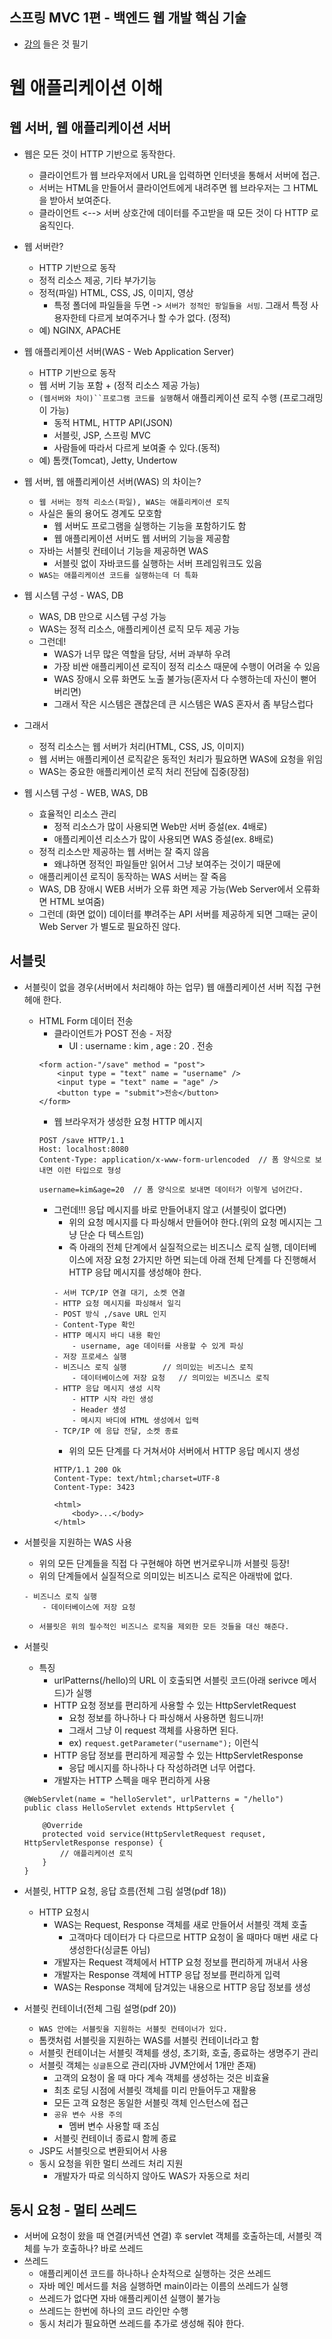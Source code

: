 ## 스프링 MVC 1편 - 백엔드 웹 개발 핵심 기술
- [강의](https://www.inflearn.com/course/%EC%8A%A4%ED%94%84%EB%A7%81-mvc-1/dashboard) 들은 것 필기

# 웹 애플리케이션 이해
## 웹 서버, 웹 애플리케이션 서버
- 웹은 모든 것이 HTTP 기반으로 동작한다.
    - 클라이언트가 웹 브라우저에서 URL을 입력하면 인터넷을 통해서 서버에 접근.
    - 서버는 HTML을 만들어서 클라이언트에게 내려주면 웹 브라우저는 그 HTML을 받아서 보여준다.
    - 클라이언트 <--> 서버 상호간에 데이터를 주고받을 때 모든 것이 다 HTTP 로 움직인다.


- 웹 서버란?
    - HTTP 기반으로 동작
    - 정적 리소스 제공, 기타 부가기능 
    - 정적(파일) HTML, CSS, JS, 이미지, 영상
        - 특정 폴더에 파일들을 두면 -> `서버가 정적인 팡일들을 서빙`. 그래서 특정 사용자한테 다르게 보여주거나 할 수가 없다. (정적)
    - 예) NGINX, APACHE

- 웹 애플리케이션 서버(WAS - Web Application Server)
    - HTTP 기반으로 동작
    - 웹 서버 기능 포함 + (정적 리소스 제공 가능)
    - `(웹서버와 차이)``프로그램 코드를 실행`해서 애플리케이션 로직 수행 (프로그래밍이 가능)
        - 동적 HTML, HTTP API(JSON)
        - 서블릿, JSP, 스프링 MVC
        - 사람들에 따라서 다르게 보여줄 수 있다.(동적)
    - 예) 톰캣(Tomcat), Jetty, Undertow

- 웹 서버, 웹 애플리케이션 서버(WAS) 의 차이는?
    - `웹 서버는 정적 리소스(파일), WAS는 애플리케이션 로직`
    - 사실은 둘의 용어도 경계도 모호함
        - 웹 서버도 프로그램을 실행하는 기능을 포함하기도 함
        - 웹 애플리케이션 서버도 웹 서버의 기능을 제공함
    - 자바는 서블릿 컨테이너 기능을 제공하면 WAS
        - 서블릿 없이 자바코드를 실행하는 서버 프레임워크도 있음
    - `WAS는 애플리케이션 코드를 실행하는데 더 특화`

- 웹 시스템 구성 - WAS, DB
    - WAS, DB 만으로 시스템 구성 가능
    - WAS는 정적 리소스, 애플리케이션 로직 모두 제공 가능
    - 그런데!
        - WAS가 너무 많은 역할을 담당, 서버 과부하 우려
        - 가장 비싼 애플리케이션 로직이 정적 리소스 때문에 수행이 어려울 수 있음
        - WAS 장애시 오류 화면도 노출 불가능(혼자서 다 수행하는데 자신이 뻗어버리면)
        - 그래서 작은 시스템은 괜찮은데 큰 시스템은 WAS 혼자서 좀 부담스럽다
- 그래서
    - 정적 리소스는 웹 서버가 처리(HTML, CSS, JS, 이미지)
    - 웹 서버는 애플리케이션 로직같은 동적인 처리가 필요하면 WAS에 요청을 위임
    - WAS는 중요한 애플리케이션 로직 처리 전담에 집중(장점)
- 웹 시스템 구성 - WEB, WAS, DB
    - 효율적인 리소스 관리
        - 정적 리소스가 많이 사용되면 Web만 서버 증설(ex. 4배로)
        - 애플리케이션 리소스가 많이 사용되면 WAS 증설(ex. 8배로)
    - 정적 리소스만 제공하는 웹 서버는 잘 죽지 않음
        - 왜냐하면 정적인 파일들만 읽어서 그냥 보여주는 것이기 때문에
    - 애플리케이션 로직이 동작하는 WAS 서버는 잘 죽음
    - WAS, DB 장애시 WEB 서버가 오류 화면 제공 가능(Web Server에서 오류화면 HTML 보여줌)
    - 그런데 (화면 없이) 데이터를 뿌려주는 API 서버를 제공하게 되면 그때는 굳이 Web Server 가 별도로 필요하진 않다. 

## 서블릿
- 서블릿이 없을 경우(서버에서 처리해야 하는 업무) 웹 애플리케이션 서버 직접 구현헤애 한다.
    - HTML Form 데이터 전송
        - 클라이언트가 POST 전송 - 저장
            - UI : username : kim , age : 20 . 전송
        ```
        <form action-"/save" method = "post">
            <input type = "text" name = "username" />
            <input type = "text" name = "age" />
            <button type = "submit">전송</button>
        </form>
        ```
        - 웹 브라우저가 생성한 요청 HTTP 메시지
        ```
        POST /save HTTP/1.1
        Host: localhost:8080
        Content-Type: application/x-www-form-urlencoded  // 폼 양식으로 보내면 이런 타입으로 형성

        username=kim&age=20  // 폼 양식으로 보내면 데이터가 이렇게 넘어간다.
        ```
        - 그런데!!! 응답 메시지를 바로 만들어내지 않고 (서블릿이 없다면)
            - 위의 요청 메시지를 다 파싱해서 만들어야 한다.(위의 요청 메시지는 그냥 단순 다 텍스트임)
            - 즉 아래의 전체 단계에서 실질적으로는 비즈니스 로직 실행, 데이터베이스에 저장 요청 2가지만 하면 되는데 아래 전체 단계를 다 진행해서 HTTP 응답 메시지를 생성해야 한다.
            ```
            - 서버 TCP/IP 연결 대기, 소켓 연결
            - HTTP 요청 메시지를 파싱해서 일긱
            - POST 방식 ,/save URL 인지
            - Content-Type 확인
            - HTTP 메시지 바디 내용 확인
                - username, age 데이터를 사용할 수 있게 파싱
            - 저장 프로세스 실행
            - 비즈니스 로직 실행        // 의미있는 비즈니스 로직
                - 데이터베이스에 저장 요청   // 의미있는 비즈니스 로직
            - HTTP 응답 메시지 생성 시작
                - HTTP 시작 라인 생성
                - Header 생성
                - 메시지 바디에 HTML 생성에서 입력
            - TCP/IP 에 응답 전달, 소켓 종료
            ```
            - 위의 모든 단계를 다 거쳐서야 서버에서 HTTP 응답 메시지 생성
            ```
            HTTP/1.1 200 Ok
            Content-Type: text/html;charset=UTF-8
            Content-Type: 3423

            <html>
                <body>...</body>
            </html>
            ```
- 서블릿을 지원하는 WAS 사용
    - 위의 모든 단계들을 직접 다 구현해야 하면 번거로우니까 서블릿 등장!
    - 위의 단계들에서 실질적으로 의미있는 비즈니스 로직은 아래밖에 없다.
    ```
    - 비즈니스 로직 실행
        - 데이터베이스에 저장 요청
    ```
    - `서블릿은 위의 필수적인 비즈니스 로직을 제외한 모든 것들을 대신 해준다.`

- 서블릿
    - 특징
        - urlPatterns(/hello)의 URL 이 호출되면 서블릿 코드(아래 serivce 메서드)가 실행
        - HTTP 요청 정보를 편리하게 사용할 수 있는 HttpServletRequest
            - 요청 정보를 하나하나 다 파싱해서 사용하면 힘드니까!
            - 그래서 그냥 이 request 객체를 사용하면 된다.
            - ex) `request.getParameter("username");` 이런식
        - HTTP 응답 정보를 편리하게 제공할 수 있는 HttpServletResponse
            - 응답 메시지를 하나하나 다 작성하려면 너무 어렵다. 
        - 개발자는 HTTP 스펙을 매우 편리하게 사용
        
    ```
    @WebServlet(name = "helloServlet", urlPatterns = "/hello")
    public class HelloServlet extends HttpServlet {

        @Override
        protected void service(HttpServletRequest requset, HttpServletResponse response) {
            // 애플리케이션 로직
        }
    }
    ```
    

- 서블릿, HTTP 요청, 응답 흐름(전체 그림 설명(pdf 18))
    - HTTP 요청시
        - WAS는 Request, Response 객체를 새로 만들어서 서블릿 객체 호출
            - 고객마다 데이터가 다 다르므로 HTTP 요청이 올 때마다 매번 새로 다 생성한다(싱글톤 아님)
        - 개발자는 Request 객체에서 HTTP 요청 정보를 편리하게 꺼내서 사용
        - 개발자는 Response 객체에 HTTP 응답 정보를 편리하게 입력
        - WAS는 Response 객체에 담겨있는 내용으로 HTTP 응답 정보를 생성
- 서블릿 컨테이너(전체 그림 설명(pdf 20))
    - `WAS 안에는 서블릿을 지원하는 서블릿 컨테이너가 있다.`
    - 톰캣처럼 서블릿을 지원하는 WAS를 서블릿 컨테이너라고 함
    - 서블릿 컨테이너는 서블릿 객체를 생성, 초기화, 호출, 종료하는 생명주기 관리
    - 서블릿 객체는 `싱글톤`으로 관리(자바 JVM안에서 1개만 존재)
        - 고객의 요청이 올 때 마다 계속 객체를 생성하는 것은 비효율
        - 최초 로딩 시점에 서블릿 객체를 미리 만들어두고 재활용
        - 모든 고객 요청은 동일한 서블릿 객체 인스턴스에 접근
        - `공유 변수 사용 주의`
            - 멤버 변수 사용할 때 조심
        - 서블릿 컨테이너 종료시 함께 종료
    - JSP도 서블릿으로 변환되어서 사용
    - 동시 요청을 위한 멀티 쓰레드 처리 지원
        - 개발자가 따로 의식하지 않아도 WAS가 자동으로 처리


## 동시 요청 - 멀티 쓰레드
- 서버에 요청이 왔을 때 연결(커넥션 연결) 후 servlet 객체를 호출하는데, 서블릿 객체를 누가 호출하나? 바로 쓰레드
- 쓰레드
    - 애플리케이션 코드를 하나하나 순차적으로 실행하는 것은 쓰레드
    - 자바 메인 메서드를 처음 실행하면 main이라는 이름의 쓰레드가 실행
    - 쓰레드가 없다면 자바 애플리케이션 실행이 불가능
    - 쓰레드는 한번에 하나의 코드 라인만 수행
    - 동시 처리가 필요하면 쓰레드를 추가로 생성해 줘야 한다. 